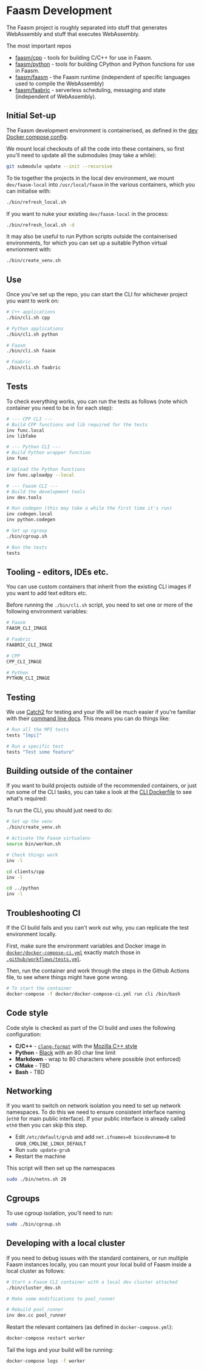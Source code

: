 # Faasm Development

The Faasm project is roughly separated into stuff that generates WebAssembly and
stuff that executes WebAssembly. 

The most important repos 

- [faasm/cpp](https://github.com/faasm/cpp) - tools for building C/C++ for use
  in Faasm.
- [faasm/python](https://github.com/faasm/python) - tools for building CPython
  and Python functions for use in Faasm.
- [faasm/faasm](https://github.com/faasm/faasm) - the Faasm runtime (independent
  of specific languages used to compile the WebAssembly)
- [faasm/faabric](https://github.com/faasm/faabric) - serverless scheduling,
  messaging and state (independent of WebAssembly).

## Initial Set-up

The Faasm development environment is containerised, as defined in the [dev
Docker compose config](docker-compose-dev.yml).

We mount local checkouts of all the code into these containers, so first you'll
need to update all the submodules (may take a while):

```bash
git submodule update --init --recursive
```

To tie together the projects in the local dev environment, we mount
`dev/faasm-local` into `/usr/local/faasm` in the various containers, which you
can initialise with:

```bash
./bin/refresh_local.sh
```

If you want to nuke your existing `dev/faasm-local` in the process:

```bash
./bin/refresh_local.sh -d
```

It may also be useful to run Python scripts outside the containerised 
environments, for which you can set up a suitable Python virtual envrionment 
with:

```bash
./bin/create_venv.sh
```

## Use

Once you've set up the repo, you can start the CLI for whichever project you 
want to work on:

```bash
# C++ applications
./bin/cli.sh cpp

# Python applications
./bin/cli.sh python

# Faasm 
./bin/cli.sh faasm

# Faabric
./bin/cli.sh faabric
```

## Tests

To check everything works, you can run the tests as follows (note which 
container you need to be in for each step):

```bash
# --- CPP CLI ---
# Build CPP functions and lib required for the tests
inv func.local
inv libfake

# --- Python CLI ---
# Build Python wrapper function
inv func

# Upload the Python functions
inv func.uploadpy --local

# --- Faasm CLI ---
# Build the development tools
inv dev.tools

# Run codegen (this may take a while the first time it's run)
inv codegen.local
inv python.codegen

# Set up cgroup
./bin/cgroup.sh

# Run the tests
tests
```

## Tooling - editors, IDEs etc.

You can use custom containers that inherit from the existing CLI images if you
want to add text editors etc. 

Before running the `./bin/cli.sh` script, you need to set one or more of the
following environment variables:

```bash
# Faasm
FAASM_CLI_IMAGE

# Faabric
FAABRIC_CLI_IMAGE

# CPP
CPP_CLI_IMAGE

# Python
PYTHON_CLI_IMAGE
```

## Testing

We use [Catch2](https://github.com/catchorg/Catch2) for testing and your life 
will be much easier if you're familiar with their [command line
docs](https://github.com/catchorg/Catch2/blob/v2.x/docs/command-line.md).  This
means you can do things like:

```bash
# Run all the MPI tests
tests "[mpi]"

# Run a specific test
tests "Test some feature"
```

## Building outside of the container

If you want to build projects outside of the recommended containers, or just
run some of the CLI tasks, you can take a look at the [CLI
Dockerfile](../docker/cli.dockerfile) to see what's required:

To run the CLI, you should just need to do:

```bash
# Set up the venv
./bin/create_venv.sh

# Activate the Faasm virtualenv
source bin/workon.sh

# Check things work
inv -l

cd clients/cpp
inv -l

cd ../python
inv -l
```

## Troubleshooting CI

If the CI build fails and you can't work out why, you can replicate the test
environment locally.

First, make sure the environment variables and Docker image in 
[`docker/docker-compose-ci.yml`](../docker/docker-compose-ci.yml) exactly match
those in [`.github/workflows/tests.yml`](../.github/workflows/tests.yml).

Then, run the container and work through the steps in the Github Actions file,
to see where things might have gone wrong.

```bash
# To start the container 
docker-compose -f docker/docker-compose-ci.yml run cli /bin/bash
```

## Code style

Code style is checked as part of the CI build and uses the following
configuration:

- **C/C++** - [`clang-format`](https://clang.llvm.org/docs/ClangFormat.html)
  with the [Mozilla C++
  style](https://firefox-source-docs.mozilla.org/code-quality/coding-style/coding_style_cpp.html)
- **Python** - [Black](https://github.com/psf/black) with an 80 char line limit
- **Markdown** - wrap to 80 characters where possible (not enforced)
- **CMake** - TBD
- **Bash** - TBD

## Networking

If you want to switch on network isolation you need to set up network
namespaces. To do this we need to ensure consistent interface naming (`eth0` for
main public interface). If your public interface is already called `eth0` then
you can skip this step.

- Edit `/etc/default/grub` and add `net.ifnames=0 biosdevname=0` to
  `GRUB_CMDLINE_LINUX_DEFAULT`
- Run `sudo update-grub`
- Restart the machine

This script will then set up the namespaces

```bash
sudo ./bin/netns.sh 20
```

## Cgroups

To use cgroup isolation, you'll need to run:

```bash
sudo ./bin/cgroup.sh
```

## Developing with a local cluster

If you need to debug issues with the standard containers, or run multiple Faasm
instances locally, you can mount your local build of Faasm inside a local
cluster as follows:

```bash
# Start a Faasm CLI container with a local dev cluster attached
./bin/cluster_dev.sh

# Make some modifications to pool_runner

# Rebuild pool_runner
inv dev.cc pool_runner
```

Restart the relevant containers (as defined in `docker-compose.yml`):

```bash
docker-compose restart worker
```

Tail the logs and your build will be running:

```bash
docker-compose logs -f worker
```
